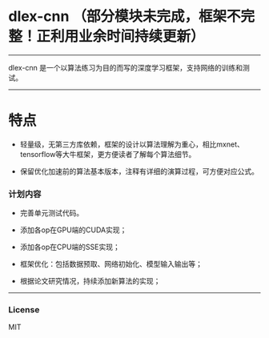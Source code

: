 # dlex-cnn （部分模块未完成，框架不完整！正利用业余时间持续更新）

---

dlex-cnn 是一个以算法练习为目的而写的深度学习框架，支持网络的训练和测试。

---

# 特点

* 轻量级，无第三方库依赖，框架的设计以算法理解为重心，相比mxnet、tensorflow等大牛框架，更方便读者了解每个算法细节。

* 保留优化加速前的算法基本版本，注释有详细的演算过程，可方便对应公式。

### 计划内容

* 完善单元测试代码。

* 添加各op在GPU端的CUDA实现；

* 添加各op在CPU端的SSE实现；

* 框架优化：包括数据预取、网络初始化、模型输入输出等；

* 根据论文研究情况，持续添加新算法的实现；

---

### License

MIT